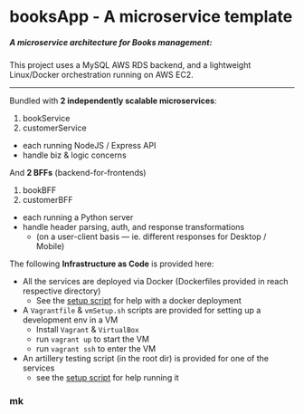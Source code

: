 # booksApp - A microservice template 

##### A microservice architecture for Books management: 

This project uses a MySQL AWS RDS backend, and a lightweight Linux/Docker orchestration running on AWS EC2. 

<hr>

Bundled with **2 independently scalable microservices**:

1. bookService
2. customerService

* each running NodeJS / Express API
* handle biz & logic concerns

And **2 BFFs** (backend-for-frontends)

1. bookBFF
2. customerBFF

* each running a Python server
* handle header parsing, auth, and response transformations
  * (on a user-client basis — ie. different responses for Desktop / Mobile)

The following **Infrastructure as Code** is provided here:

* All the services are deployed via Docker (Dockerfiles provided in reach respective directory)
  * See the [setup script](vmSetup.sh) for help with a docker deployment
* A `Vagrantfile` & `vmSetup.sh` scripts are provided for setting up a development env in a VM
  * Install `Vagrant` & `VirtualBox`
  * run `vagrant up` to start the VM
  * run `vagrant ssh` to enter the VM
* An artillery testing script (in the root dir) is provided for one of the services
  * see the [setup script](vmSetup.sh) for help running it


### mk
